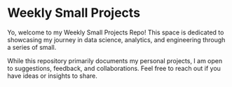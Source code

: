 # Weekly Small Projects

Yo, welcome to my Weekly Small Projects Repo! This space is dedicated to showcasing my journey in data science, analytics, and engineering through a series of small.

While this repository primarily documents my personal projects, I am open to suggestions, feedback, and collaborations. Feel free to reach out if you have ideas or insights to share.